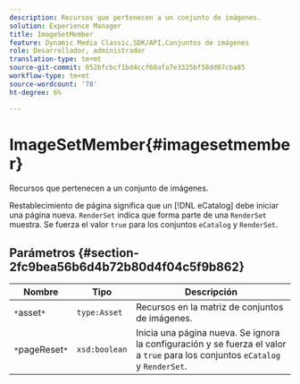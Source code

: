 ```yaml
---
description: Recursos que pertenecen a un conjunto de imágenes.
solution: Experience Manager
title: ImageSetMember
feature: Dynamic Media Classic,SDK/API,Conjuntos de imágenes
role: Desarrollador, administrador
translation-type: tm+mt
source-git-commit: 052bfcbcf1bd4ccf60afa7e3325bf58dd07cba85
workflow-type: tm+mt
source-wordcount: '78'
ht-degree: 6%

---
```



# ImageSetMember{#imagesetmember}

Recursos que pertenecen a un conjunto de imágenes.

Restablecimiento de página significa que un [!DNL eCatalog] debe iniciar una página nueva. `RenderSet` indica que forma parte de una  `RenderSet` muestra. Se fuerza el valor `true` para los conjuntos `eCatalog` y `RenderSet`.

## Parámetros {#section-2fc9bea56b6d4b72b80d4f04c5f9b862}

| Nombre | Tipo | Descripción |
|---|---|---|
| `*`asset`*` | `type:Asset` | Recursos en la matriz de conjuntos de imágenes. |
| `*`pageReset`*` | `xsd:boolean` | Inicia una página nueva. Se ignora la configuración y se fuerza el valor a `true` para los conjuntos `eCatalog` y `RenderSet`. |

